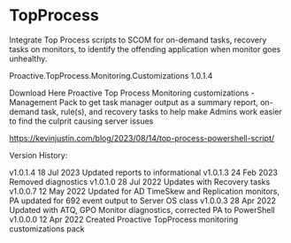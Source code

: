 # TopProcess
Integrate Top Process scripts to SCOM for on-demand tasks, recovery tasks on monitors, to identify the offending application when monitor goes unhealthy.

Proactive.TopProcess.Monitoring.Customizations 1.0.1.4

Download Here
Proactive Top Process Monitoring customizations - Management Pack to get task manager output as a summary report, on-demand task, rule(s), and recovery tasks to help make Admins work easier to find the culprit causing server issues

https://kevinjustin.com/blog/2023/08/14/top-process-powershell-script/

Version History:

v1.0.1.4  18 Jul 2023 Updated reports to informational
v1.0.1.3  24 Feb 2023 Removed diagnostics
v1.0.1.0  28 Jul 2022 Updates with Recovery tasks
v1.0.0.7  12 May 2022 Updated for AD TimeSkew and Replication monitors, PA updated for 692 event output to Server OS class
v1.0.0.3  28 Apr 2022 Updated with ATQ, GPO Monitor diagnostics, corrected PA to PowerShell
v1.0.0.0  12 Apr 2022 Created Proactive TopProcess monitoring customizations pack
